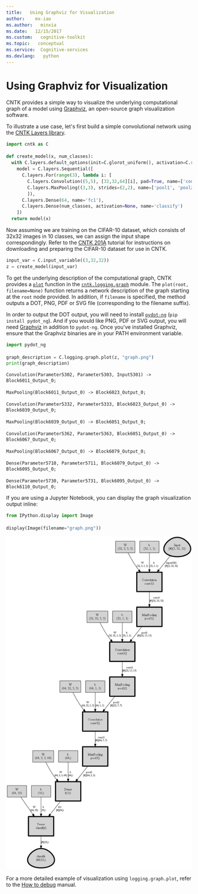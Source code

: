 ```yaml
---
title:   Using Graphviz for Visualization
author:    mx-iao
ms.author:   minxia
ms.date:   12/15/2017
ms.custom:   cognitive-toolkit
ms.topic:   conceptual
ms.service:  Cognitive-services
ms.devlang:   python
---
```


# Using Graphviz for Visualization

CNTK provides a simple way to visualize the underlying computational graph of a model using [Graphviz](https://graphviz.gitlab.io/), an open-source graph visualization software.

To illustrate a use case, let's first build a simple convolutional network using the [CNTK Layers library](https://cntk.ai/pythondocs/layerref.html).

```Python
import cntk as C

def create_model(x, num_classes):
  with C.layers.default_options(init=C.glorot_uniform(), activation=C.relu):
    model = C.layers.Sequential([
      C.layers.For(range(3), lambda i: [
        C.layers.Convolution((5,5), [32,32,64][i], pad=True, name=['conv1', 'conv2', 'conv3'][i]),
        C.layers.MaxPooling((3,3), strides=(2,2), name=['pool1', 'pool2', 'pool3'][i])
        ]),
      C.layers.Dense(64, name='fc1'),
      C.layers.Dense(num_classes, activation=None, name='classify')
    ])
  return model(x)
```

Now assuming we are training on the CIFAR-10 dataset, which consists of 32x32 images in 10 classes, we can assign the input shape correspondingly.
Refer to the [CNTK 201A](https://cntk.ai/pythondocs/CNTK_201A_CIFAR-10_DataLoader.html) tutorial for instructions on downloading and preparing the CIFAR-10 dataset for use in CNTK.

```Python
input_var = C.input_variable((3,32,32))
z = create_model(input_var)
```

To get the underlying description of the computational graph, CNTK provides a [`plot`](https://cntk.ai/pythondocs/cntk.logging.graph.html?#cntk.logging.graph.plot) function in the [`cntk.logging.graph`](https://cntk.ai/pythondocs/cntk.logging.graph.html?) module.
The `plot(root, filename=None)` function returns a network description of the graph starting at the `root` node provided. In addition, if `filename` is specified, the method outputs a DOT, PNG, PDF or SVG file (corresponding to the filename suffix).

In order to output the DOT output, you will need to install [`pydot-ng`](https://pypi.python.org/pypi/pydot-ng) (`pip install pydot_ng`). And if you would like PNG, PDF or SVG output, you will need [Graphviz](http://graphviz.org/download/) in addition to `pydot-ng`.
Once you've installed Graphviz, ensure that the Graphviz binaries are in your PATH environment variable.

```Python
import pydot_ng

graph_description = C.logging.graph.plot(z, "graph.png")
print(graph_description)
```

```
Convolution(Parameter5302, Parameter5303, Input5301) -> Block6011_Output_0;

MaxPooling(Block6011_Output_0) -> Block6023_Output_0;

Convolution(Parameter5332, Parameter5333, Block6023_Output_0) -> Block6039_Output_0;

MaxPooling(Block6039_Output_0) -> Block6051_Output_0;

Convolution(Parameter5362, Parameter5363, Block6051_Output_0) -> Block6067_Output_0;

MaxPooling(Block6067_Output_0) -> Block6079_Output_0;

Dense(Parameter5710, Parameter5711, Block6079_Output_0) -> Block6095_Output_0;

Dense(Parameter5730, Parameter5731, Block6095_Output_0) -> Block6110_Output_0;
```

If you are using a Jupyter Notebook, you can display the graph visualization output inline:

```Python
from IPython.display import Image

display(Image(filename="graph.png"))
```

![Graphviz output](./pictures/graph.png)

For a more detailed example of visualization using `logging.graph.plot`, refer to the [How to debug](https://cntk.ai/pythondocs/Manual_How_to_debug.html) manual.
